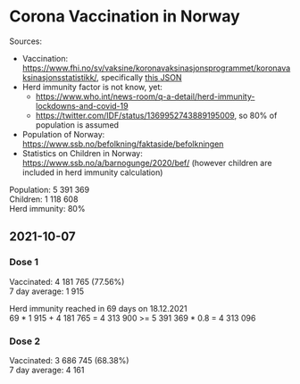 # Corona Vaccination in Norway

Sources:

- Vaccination: <https://www.fhi.no/sv/vaksine/koronavaksinasjonsprogrammet/koronavaksinasjonsstatistikk/>, specifically [this JSON](https://www.fhi.no/api/chartdata/api/99119)
- Herd immunity factor is not know, yet:
  - <https://www.who.int/news-room/q-a-detail/herd-immunity-lockdowns-and-covid-19>
  - <https://twitter.com/IDF/status/1369952743889195009>, so 80% of population is assumed
- Population of Norway: <https://www.ssb.no/befolkning/faktaside/befolkningen>
- Statistics on Children in Norway: https://www.ssb.no/a/barnogunge/2020/bef/ (however children are included in herd immunity calculation)

Population: 5 391 369  
Children: 1 118 608  
Herd immunity: 80%  

## 2021-10-07

### Dose 1

Vaccinated: 4 181 765 (77.56%)  
7 day average: 1 915

Herd immunity reached in 69 days on 18.12.2021  
69 * 1 915 + 4 181 765 = 4 313 900 >= 5 391 369 * 0.8 = 4 313 096

### Dose 2

Vaccinated: 3 686 745 (68.38%)  
7 day average: 4 161


